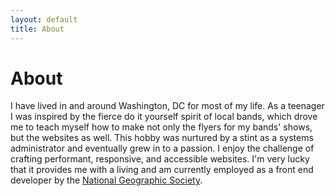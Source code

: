 ```yaml
---
layout: default
title: About
---
```


# About

I have lived in and around Washington, DC for most of my life. As a teenager I was inspired by the fierce do it yourself spirit of local bands, which drove me to teach myself how to make not only the flyers for my bands' shows, but the websites as well. This hobby was nurtured by a stint as a systems administrator and eventually grew in to a passion. I enjoy the challenge of crafting performant, responsive, and accessible websites. I'm very lucky that it provides me with a living and am currently employed as a front end developer by the [National Geographic Society](http://nationalgeographic.com).
